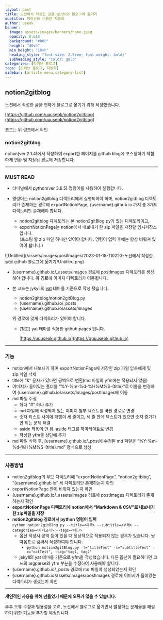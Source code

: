 ```yaml
---
layout: post
title: 노션에서 작성한 글을 github 블로그에 옮기기
subtitle: 파이썬을 이용한 자동화
author: useok
banner:
  image: assets/images/banners/home.jpeg
  opacity: 0.618
  background: "#000"
  height: "40vh"
  min_height: "10vh"
  heading_style: "font-size: 2.5rem; font-weight: bold;"
  subheading_style: "color: gold"
categories: [깃허브 블로그]
tags: [깃허브 블로그, 자동화]
sidebar: [article-menu,category-list] 
---
```

## notion2gitblog

노션에서 작성한 글을 편하게 블로그로 옮기기 위해 작성했습니다.

[https://github.com/uuuseok/notion2gitblog](https://github.com/uuuseok/notion2gitblog)

코드는 위 링크에서 확인


### notion2gitblog

notion(ver 2.1.4)에서 작성하여 export한 페이지를 github blog에 포스팅하기 적합하게 변환 및 지정된 경로에 저장합니다. 

---

### MUST READ

- 터미널에서 python(ver 3.8.5) 명령어를 사용하여 실행합니다.

- 명령어는 notion2gitblog 디렉토리에서 실행되어야 하며, notion2gitblog 디렉토리가 존재하는 경로에 exportNotionPage, {username}.github.io 까지 총 3개의 디렉토리만 존재해야 합니다.
    - notion2gitblog 디렉토리는 본 notion2gitBlog.py가 있는 디렉토리이고,
    - exportNotionPage는 notion에서 내보내기 한 zip 파일을 저장할 임시저장소 입니다.<br>
    (포스팅 할 zip 파일 하나만 있어야 합니다. 명령어 입력 후에는 항상 비워져 있어야 합니다.)

![Untitled](/assets/images/postImages/2023-01-18-110223-노션에서 작성한 글을 github 블로그에 옮기기/Untitled.png)

- {username}.github.io/_assets/images 경로에 postImages 디렉토리를 생성해야 합니다.
위 경로에 이미지 디렉토리가 이동됩니다.

- 본 코드는 jykyll의 [yat](https://github.com/jeffreytse/jekyll-theme-yat) 테마를 기준으로 작성 됐습니다.
    - notion2gitblog/notion2gitBlog.py
    - {username}.github.io/_posts
    - {username}.github.io/assets/images
    
    위 경로에 맞게 디렉토리가 있어야 합니다.
    
    - (참고) yat 테마를 적용한 github pages 입니다.
        
        [https://uuuseok.github.io](https://guuuseok.github.io)
        

---

### 기능

- notion에서 내보내기 하여 exportNotionPage에 저장한 zip 파일 압축해제 및 zip 파일 삭제
- title에 "&" 문자가 있다면 공백으로 변환(md 파일의 yfm에는 적용되지 않음)
- 이미지가 들어있는 폴더를 “%Y-%m-%d-%H%M%S-{title}”로 이름을 변경하여 {username}.github.io/assets/images/postImages에 이동
- md 파일 수정
    - 헤더 “#” 하나 추가
    - md 파일에 작성되어 있는 이미지 첨부 텍스트를 바뀐 경로로 변경
    - 숫자 리스트 사이에 개행이 세 줄이고, 세 줄 안에 텍스트가 있으면 숫자 증가가 안 되는 문제 해결
    - aside 적용이 안 됨. aside 태그를 하이라이트로 변경
    - 작성한 yfm을 상단에 추가
- md 파일 삭제 후, {username}.github.io/_post에 수정된 md 파일을 “%Y-%m-%d-%H%M%S-{title}.md” 형식으로 생성

---

### 사용방법

- notion2gitblog의 부모 디렉토리에 “exportNotionPage”, “notion2gitblog”, “{username}.github.io” 세 디렉토리만 존재하는지 확인
- exportNotionPage 안이 비워져 있는지 확인
- {username}.github.io/_assets/images 경로에 postImages 디렉토리가 존재하는지 확인
- **exportNotionPage 디렉토리에 notion에서 “Markdown & CSV”로  내보내기 한 zip파일을 저장**
- **notion2gitblog 경로에서 python 명령어 입력**<br>
`python notion2gitBlog.py --title=<제목> --subtitle=<부제> --categories=<카테고리> --tags=<태그>`
    - 옵션 작성시 공백 등이 있을 때 정상적으로 적용되지 않는 경우가 있습니다. 쌍따옴표로 감싸서 작성하여야 합니다.
        - `python notion2gitBlog.py -t="titleTest" -s="subtitleTest" -c="catTest", -tag="tag1, tag2"`
    - jekyll의 yat 테마를 기준으로 yfm을 작성했습니다. 다른 옵션이 필요하다면 코드의 argparse와 yfm 부분을 수정하여 사용해야 합니다.
- {username}.github.io/_posts 경로에 md 파일이 생성되었는지 확인
- {username}.github.io/assets/images/postImages 경로에 이미지가 들어있는 디렉토리가 생겼는지 확인

---

**개인적인 사용을 위해 만들었기 때문에 오류가 많을 수 있습니다.**

추후 오류 수정과 범용성을 고려, 노션에서 블로그로 옮기면서 발생하는 문제들을 해결하기 위한 기능을 추가할 예정입니다.